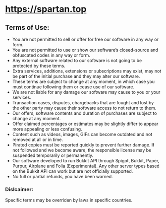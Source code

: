 # https://spartan.top
## Terms of Use:
* You are not permitted to sell or offer for free our software in any way or form.
* You are not permitted to use or show our software’s closed-source and obfuscated codes in any way or form.
* Any external software related to our software is not going to be protected by these terms.
* Extra services, additions, extensions or subscriptions may exist, may not be part of the initial purchase and they may alter our software.
* These terms are subject to change at any moment, in which case you must continue following them or cease use of our software.
* We are not liable for any damage our software may cause to you or your services.
* Transaction cases, disputes, chargebacks that are fought and lost by the other party may cause their software access to not return to them.
* Our offers, software contents and duration of purchases are subject to change at any moment.
* Offer claimed percentages or estimates may be slightly differ to appear more appealing or less confusing.
* Content such as videos, images, GIFs can become outdated and not removed at all or in time.
* Pirated copies must be reported quickly to prevent further damage. If not followed and we become aware, the responsible license may be suspended temporarily or permanently.
* Our software developed to run Bukkit API through Spigot, Bukkit, Paper, Purpur, Airplane and Folia (Experimental). Any other server types based on the Bukkit API can work but are not officially supported.
* No full or partial refunds, you have been warned.

### Dislcaimer:
Specific terms may be overriden by laws in specific countries.
